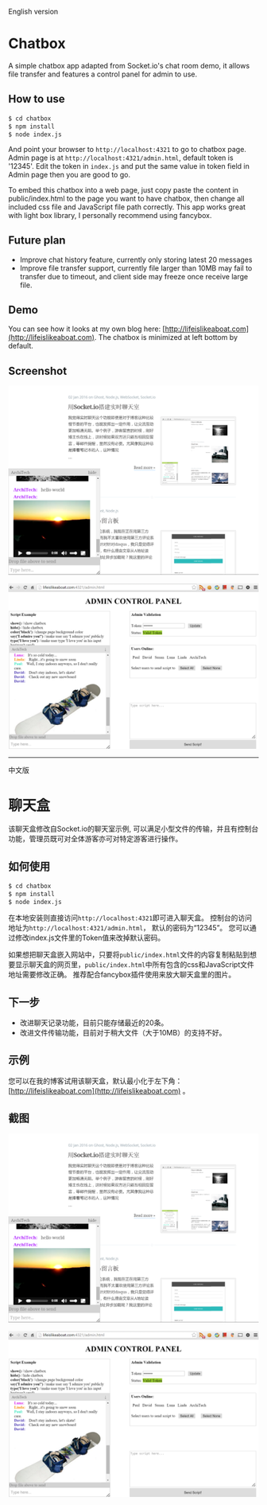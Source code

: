 English version



# Chatbox

A simple chatbox app adapted from Socket.io's chat room demo, it allows file transfer and features a control panel for admin to use.


## How to use

```
$ cd chatbox
$ npm install
$ node index.js
```

And point your browser to `http://localhost:4321` to go to chatbox page.
Admin page is at `http://localhost:4321/admin.html`, default token is '12345'. 
Edit the token in `index.js` and put the same value in token field in Admin page then you are good to go. 


To embed this chatbox into a web page, just copy paste the content in public/index.html to the page you want to have chatbox, then change all included css file and JavaScript file path correctly. This app works great with light box library, I personally recommend using fancybox. 

## Future plan

* Improve chat history feature, currently only storing latest 20 messages
* Improve file transfer support, currently file larger than 10MB may fail to transfer due to timeout, and client side may freeze once receive large file.


## Demo

You can see how it looks at my own blog here: [http://lifeislikeaboat.com](http://lifeislikeaboat.com). The chatbox is minimized at left bottom by default.

## Screenshot

![screenshot](/Screenshot.png?raw=true "Screenshot")

![screenshot](/adminPanel.png?raw=true "AdminPanel")


-----------------------------------------------------------
中文版



# 聊天盒

该聊天盒修改自Socket.io的聊天室示例, 可以满足小型文件的传输，并且有控制台功能，管理员既可对全体游客亦可对特定游客进行操作。


## 如何使用


```
$ cd chatbox
$ npm install
$ node index.js
```

在本地安装则直接访问`http://localhost:4321`即可进入聊天盒。
控制台的访问地址为`http://localhost:4321/admin.html`， 默认的密码为“12345”。
您可以通过修改index.js文件里的Token值来改掉默认密码。


如果想把聊天盒嵌入网站中，只要将`public/index.html`文件的内容复制粘贴到想要显示聊天盒的网页里，`public/index.html`中所有包含的css和JavaScript文件地址需要修改正确。
推荐配合fancybox插件使用来放大聊天盒里的图片。


## 下一步

* 改进聊天记录功能，目前只能存储最近的20条。
* 改进文件传输功能，目前对于稍大文件（大于10MB）的支持不好。


## 示例

您可以在我的博客试用该聊天盒，默认最小化于左下角： [http://lifeislikeaboat.com](http://lifeislikeaboat.com) 。


## 截图

![screenshot](/Screenshot.png?raw=true "Screenshot")

![screenshot](/adminPanel.png?raw=true "AdminPanel")

